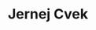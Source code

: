 ---
SICRIS: 15295
draft: false
fixName: jernej_cvek
lab: Laboratorij za podatkovne tehnologije
labPos: Član laboratorija
location: null
mailInfo: jernej.cvek@fri.uni-lj.si
officeHours: null
profName: Jernej Cvek
profTitle: Zunanji sodelavec
telephoneInfo: null
title: Jernej Cvek
---